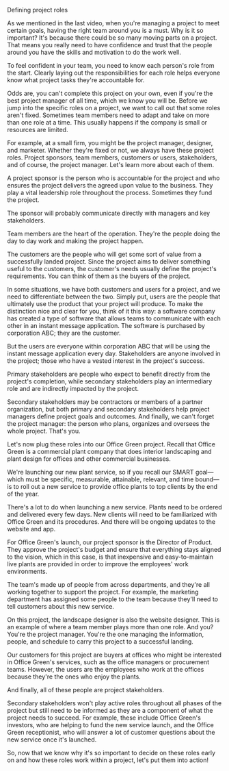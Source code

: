 Defining project roles

As we mentioned in the last video, when you're managing a project to meet certain goals, having the right team around you is a must. Why is it so important? It's because there
could be so many moving parts on a project. That means you really need to have confidence and trust that the people around you have the skills and motivation to do the
work well.


To feel confident in your team, you need to know each person's role from the start. Clearly laying out the responsibilities for each role helps everyone know what project
tasks they're accountable for.

Odds are, you can't complete this project on your own, even if you're the best project manager of all time, which we know you will be. Before we jump into the specific roles on
a project, we want to call out that some roles aren't fixed. Sometimes team members need to adapt and take on more than one role at a time. This usually happens if the company 
is small or resources are limited. 

For example, at a small firm, you might be the project manager, designer, and marketer. Whether they're fixed or not, we always have these project roles. Project sponsors,
team members, customers or users, stakeholders, and of course, the project manager. Let's learn more about each of them.

A project sponsor is the person who is accountable for the project and who ensures the project delivers the agreed upon value to the business. They play a vital leadership 
role throughout the process. Sometimes they fund the project.

The sponsor will probably communicate directly with managers and key stakeholders.

Team members are the heart of the operation. They're the people doing the day to day work and making the project happen.

The customers are the people who will get some sort of value from a successfully landed project. Since the project aims to deliver something useful to the customers, the 
customer's needs usually define the project's requirements. You can think of them as the buyers of the project.

In some situations, we have both customers and users for a project, and we need to differentiate between the two. Simply put, users are the people that ultimately use the
product that your project will produce. To make the distinction nice and clear for you, think of it this way: a software company has created a type of software that allows
teams to communicate with each other in an instant message application. The software is purchased by corporation ABC; they are the customer.

But the users are everyone within corporation ABC that will be using the instant message application every day. Stakeholders are anyone involved in the project; those who have
a vested interest in the project's success.

Primary stakeholders are people who expect to benefit directly from the project's completion, while secondary stakeholders play an intermediary role and are indirectly
impacted by the project.


Secondary stakeholders may be contractors or members of a partner organization, but both primary and secondary stakeholders help project managers define project goals and 
outcomes. And finally, we can't forget the project manager: the person who plans, organizes and oversees the whole project. That's you.


Let's now plug these roles into our Office Green project. Recall that Office Green is a commercial plant company that does interior landscaping and plant design for offices
and other commercial businesses.

We're launching our new plant service, so if you recall our SMART goal— which must be specific, measurable, attainable, relevant, and time bound— is to roll out a new service
to provide office plants to top clients by the end of the year.

There's a lot to do when launching a new service. Plants need to be ordered and delivered every few days. New clients will need to be familiarized with Office Green and its
procedures. And there will be ongoing updates to the website and app. 

For Office Green's launch, our project sponsor is the Director of Product. They approve the project's budget and ensure that everything stays aligned to the vision, which in
this case, is that inexpensive and easy-to-maintain live plants are provided in order to improve the employees' work environments.

The team's made up of people from across departments, and they're all working together to support the project. For example, the marketing department has assigned some people
to the team because they'll need to tell customers about this new service. 

On this project, the landscape designer is also the website designer. This is an example of where a team member plays more than one role. And you? You're the project manager.
You're the one managing the information, people, and schedule to carry this project to a successful landing. 

Our customers for this project are buyers at offices who might be interested in Office Green's services, such as the office managers or procurement teams. However, the users
are the employees who work at the offices because they're the ones who enjoy the plants.

And finally, all of these people are project stakeholders.

Secondary stakeholders won't play active roles throughout all phases of the project but still need to be informed as they are a component of what the project needs to succeed.
For example, these include Office Green's investors, who are helping to fund the new service launch, and the Office Green receptionist, who will answer a lot of customer
questions about the new service once it's launched.

So, now that we know why it's so important to decide on these roles early on and how these roles work within a project, let's put them into action!
